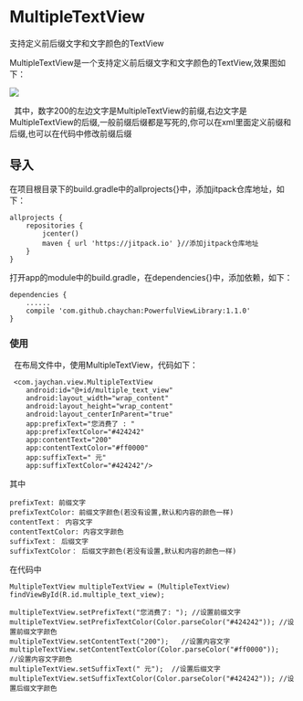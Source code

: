 # MultipleTextView
支持定义前后缀文字和文字颜色的TextView 




 MultipleTextView是一个支持定义前后缀文字和文字颜色的TextView,效果图如下：

   ![](http://i.imgur.com/SV4zWGv.jpg)

   其中，数字200的左边文字是MultipleTextView的前缀,右边文字是MultipleTextView的后缀,一般前缀后缀都是写死的,你可以在xml里面定义前缀和后缀,也可以在代码中修改前缀后缀
   
   
## 导入

   在项目根目录下的build.gradle中的allprojects{}中，添加jitpack仓库地址，如下：

    allprojects {
	    repositories {
	        jcenter()
	        maven { url 'https://jitpack.io' }//添加jitpack仓库地址
	    }
    }


   打开app的module中的build.gradle，在dependencies{}中，添加依赖，如下：


    dependencies {
        ......
        compile 'com.github.chaychan:PowerfulViewLibrary:1.1.0'
    }


### 使用

   在布局文件中，使用MultipleTextView，代码如下：

     <com.jaychan.view.MultipleTextView
        android:id="@+id/multiple_text_view"
        android:layout_width="wrap_content"
        android:layout_height="wrap_content"
        android:layout_centerInParent="true"
        app:prefixText="您消费了 : "
        app:prefixTextColor="#424242"
        app:contentText="200"
        app:contentTextColor="#ff0000"
        app:suffixText=" 元"
        app:suffixTextColor="#424242"/>

   其中 
	
	prefixText:	前缀文字
	prefixTextColor: 前缀文字颜色(若没有设置,默认和内容的颜色一样)
	contentText： 内容文字
    contentTextColor: 内容文字颜色
	suffixText： 后缀文字
	suffixTextColor： 后缀文字颜色(若没有设置,默认和内容的颜色一样)

   在代码中

    MultipleTextView multipleTextView = (MultipleTextView) findViewById(R.id.multiple_text_view);

    multipleTextView.setPrefixText("您消费了: "); //设置前缀文字
    multipleTextView.setPrefixTextColor(Color.parseColor("#424242")); //设置前缀文字颜色
    multipleTextView.setContentText("200");   //设置内容文字
    multipleTextView.setContentTextColor(Color.parseColor("#ff0000"));   //设置内容文字颜色
    multipleTextView.setSuffixText(" 元");  //设置后缀文字
    multipleTextView.setSuffixTextColor(Color.parseColor("#424242")); //设置后缀文字颜色
